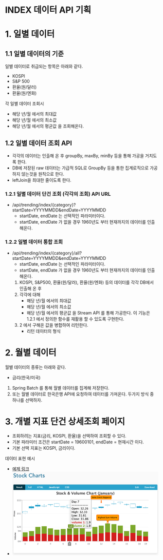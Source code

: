# INDEX 데이터 API 기획 
# 1. 일별 데이터
## 1.1 일별 데이터의 기준 
일별 데이터로 취급되는 항목은 아래와 같다.
- KOSPI
- S&P 500
- 환율(원/달러)
- 환율(원/엔화)

각 일별 데이터 조회시
- 해당 년/월 에서의 최대값
- 해당 년/월 에서의 최소값
- 해당 년/월 에서의 평균값
을 조회해온다.

## 1.2 일별 데이터 조회 API
- 각각의 데이터는 인출해 온 후 groupBy, maxBy, minBy 등을 통해 가공을 거치도록 한다.
- DB에 저장된 raw 데이터는 가급적 SQL로 GroupBy 등을 통한 집계로직으로 가공하지 않는것을 원칙으로 한다.
- leftJoin을 최대한 줄이도록 한다.

### 1.2.1 일별 데이터 단건 조회 (각각의 조회) API URL
- /api/trending/index/{category}?startDate=YYYYMMDD&endDate=YYYYMMDD
    - startDate, endDate 는 선택적인 파라미터이다.
    - startDate, endDate 가 없을 경우 1960년도 부터 현재까지의 데이터를 인출해온다.

### 1.2.2 일별 데이터 통합 조회 
- /api/trending/index/{category}/all?startDate=YYYYMMDD&endDate=YYYYMMDD
    - startDate, endDate 는 선택적인 파라미터이다.
    - startDate, endDate 가 없을 경우 1960년도 부터 현재까지의 데이터를 인출해온다.
    1. KOSPI, S&P500, 환율(원/달러), 환율(원/엔화) 등의 데이터를 각각 DB에서 인출해 온 후
    2. 각각에 대해 
        - 해당 년/월 에서의 최대값
        - 해당 년/월 에서의 최소값
        - 해당 년/월 에서의 평균값
        을 Stream API 를 통해 가공한다. 이 기능은 1.2.1 에서 정의한 함수를 재활용 할 수 있도록 구현한다.
    3. 2 에서 구해온 값을 병합하여 리턴한다.
        - 리턴 데이터의 형식
        
# 2. 월별 데이터
월별 데이터의 종류는 아래와 같다.
- 금리(한국/미국)

1. Spring Batch 를 통해 월별 데이터를 집계해 저장한다.
2. 또는 월별 데이터로 한국은행 API에 요청하여 데이터를 가져온다.
두가지 방식 중 하나를 선택하자.

# 3. 개별 지표 단건 상세조회 페이지
- 조회하려는 지표(금리, KOSPI, 환율)을 선택하여 조회할 수 있다.  
- 기본 파라미터 조건은 startDate = 19600101, endDate = 현재시간 이다.
- 기본 선택 지표는 KOSPI, 금리이다.

데이터 표현 예시
- [예제 링크](https://www.zingchart.com/docs/chart-types/stock)
- ![이미자](./img/SYNCHRONIZED_CHARTS.png)
 